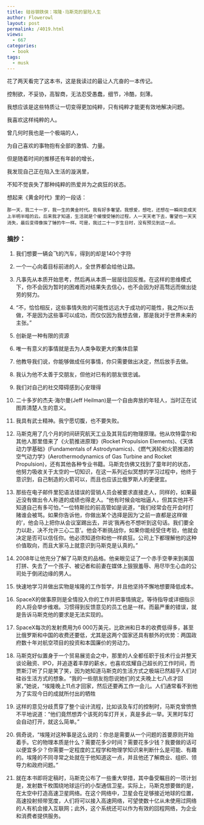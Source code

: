 ```yaml
---
title: 硅谷钢铁侠：埃隆·马斯克的冒险人生
author: Flowerowl
layout: post
permalink: /4019.html
views:
  - 667
categories:
  - book
tags:
  - musk
---
```


花了两天看完了这本书，这是我读过的最让人亢奋的一本传记。

控制欲，不妥协，高智商，无法忍受愚蠢，细节，冷酷，刻薄。

我想应该是这些特质让一切变得更加纯粹，只有纯粹才能更有效地解决问题。

我喜欢这样纯粹的人。

曾几何时我也是一个极端的人，

为自己喜欢的事物抱有全部的激情、力量。

但是随着时间的推移还有年龄的增长，

我发现自己正在陷入生活的漩涡里，

不知不觉丧失了那种纯粹的热爱并为之疯狂的状态。

想起来《黄金时代》里的一段话：

    那一天，我二十一岁，我一生的黄金时代。我有好多奢望。我想爱，想吃，还想在一瞬间变成天上半明半暗的云。后来我才知道，生活就是个缓慢受锤的过程，人一天天老下去，奢望也一天天消失，最后变得像挨了锤的牛一样。可是，我过二十一岁生日时，没有预见到这一点。

### 摘抄：

1. 我们想要一辆会飞的汽车，得到的却是140个字符

2. 一个一心向着目标前进的人，全世界都会给他让路。

3. 凡事先从本质开始思考，然后再从本质一层层往回反推。在这样的思维模式下，你不会因为暂时的困难而对结果失去信心，也不会因为好高骛远而做出徒劳的努力。

4. “不，恰恰相反，这些事情失败的可能性远远大于成功的可能性，我之所以去做，不是因为这些事可以成功，而仅仅因为我想去做，那是我对于世界未来的主张。” 

5. 创新是一种有限的资源

6. 唯一有意义的事情就是去为人类争取更大的集体启蒙

7. 他教导我们说，你能够做成任何事情，你只需要做出决定，然后放手去做。

8. 我认为他不太善于交朋友，但他对已有的朋友很忠诚。

9. 我们对自己的社交障碍感到心安理得

10. 二十多岁的杰夫·海尔曼(Jeff Heilman)是一个自由奔放的年轻人，当时正在试图弄清楚人生的意义。

11. 我具有武士精神。我宁愿切腹，也不要失败。

12. 马斯克用了几个月的时间研究航天工业及其背后的物理原理。他从坎特雷尔和其他人那里借来了《火箭推进原理》(Rocket Propulsion Elements)、《天体动力学基础》(Fundamentals of Astrodynamics)、《燃气涡轮和火箭推进的空气动力学》(Aerothermodynamics of Gas Turbine and Rocket Propulsion)，还有其他各种专业书籍。马斯克仿佛又找到了童年时的状态，他努力吸收关于太空的一切知识，在这一系列近似冥想的学习过程中，他终于意识到，自己制造的火箭可以，而且也应该比俄罗斯人的更便宜。

13. 那些在电子邮件里犯语法错误的营销人员会被要求直接走人，同样的，如果最近没有做出令人称道的成绩也得走人。“他有时候会咄咄逼人，但其实他并不知道自己有多可怕，”一位特斯拉的前高管如是说道，“我们经常会在开会时打赌谁会被骂。如果你告诉他，你做出某个选择是因为‘之前一直都是这样做的’，他会马上把你从会议室踢出去，并说‘我再也不想听到这句话。我们要全力以赴，决不允许三心二意’。他会不断挑战你，如果你能经受住考验，他就会决定是否可以信任你。他必须知道你和他一样疯狂。公司上下都理解他的这种价值取向，而且大家马上就意识到马斯克是认真的。”

14. 2008年让他充分了解了马斯克的品格。他亲眼见证了一个赤手空拳来到美国打拼、失去了一个孩子、被记者和前妻在媒体上狠狠羞辱、用尽毕生心血的公司处于倒闭边缘的男人。

15. 快速地学习并做出实物是埃隆的工作哲学，并且他坚持不懈地想要降低成本。

16. SpaceX的做事原则是全情投入你的工作并把事情搞定。等待指导或详细指示的人将会举步维艰。习惯得到反馈意见的员工也是一样。而最严重的错误，就是告诉马斯克他的要求是无法实现的。

17. SpaceX每次的发射费用为6 000万美元，比欧洲和日本的收费低得多，甚至比俄罗斯和中国的收费还要低，尤其是这两个国家还具有额外的优势：两国政府数十年对航空项目的投资和本国廉价的劳动力。

18. 马斯克好似置身于一个贸易展览会之中，那里的人全都任职于技术行业并整天谈论融资、IPO，并追逐着丰厚的薪水，也喜欢炫耀自己超长的工作时间，而贾斯汀听了只是笑了笑，因为她知道马斯克的生活方式之极端已然超乎人们对硅谷生活方式的想象。“我的一些朋友抱怨说她们的丈夫晚上七八点才回家，”她说，“埃隆晚上11点才回家，然后还要再工作一会儿。人们通常看不到他为了实现今日的成就所付出的牺牲

19. 这样的意见分歧贯穿了整个设计流程，比如谈及车灯的控制时，马斯克曾愤愤不平地说道：“他们竟然想弄个该死的车灯开关，真是多此一举。天黑时车灯会自动打开，就这么简单。”

20. 佩奇说，“埃隆对这种事是这么说的：你总是需要从一个问题的首要原则开始着手。它的物理本质是什么？需要花多少时间？需要花多少钱？我要做的话可以便宜多少？你需要一定程度的工程学和物理学知识来判断什么是可能、有趣的。埃隆的不同寻常之处就在于他知道这一点，并且他还了解商业、组织、领导力和政府问题。”

21. 就在本书即将定稿时，马斯克公布了一些重大举措，其中备受瞩目的一项计划是，发射数千枚围绕地球运行的小型通信卫星。实际上，马斯克想要做的是，在太空中打造高速卫星网络。在这个网络中，卫星会在足够接近地球的位置，高速投射频带宽度，人们将可以接入高速网络，可望使数十亿从未使用过网络的人有机会接入互联网；此外，这个系统还可以作为有效的回程网络，为企业和消费者提供服务。


